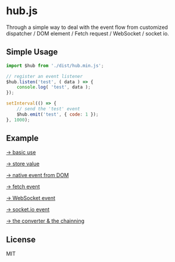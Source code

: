# hub.js

Through a simple way to deal with the event flow from customized dispatcher / DOM element / Fetch request / WebSocket / socket io.

## Simple Usage

```js
import $hub from './dist/hub.min.js';

// register an event listener
$hub.listen('test', ( data ) => {
    console.log( 'test', data );
});

setInterval(() => {
    // send the 'test' event
    $hub.emit('test', { code: 1 });
}, 1000);
```

## Example

[→ basic use](https://github.com/yyued/hub.js/blob/master/example/basic_use.html)

[→ store value](https://github.com/yyued/hub.js/blob/master/example/store_value.html)

[→ native event from DOM](https://github.com/yyued/hub.js/blob/master/example/native_event_from_dom.html)

[→ fetch event](https://github.com/yyued/hub.js/blob/master/example/fetch_event.html)

[→ WebSocket event](https://github.com/yyued/hub.js/blob/master/example/websocket_event.html)

[→ socket.io event](https://github.com/yyued/hub.js/blob/master/example/socket_io_event.html)

[→ the converter & the chainning](https://github.com/yyued/hub.js/blob/master/example/converter_chainning.html)


## License

MIT
